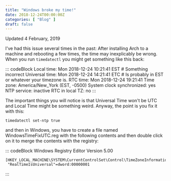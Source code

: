 ```yaml
---
title: "Windows broke my time!"
date: 2018-12-24T00:00:00Z
categories: [ "Blog" ]
draft: false
---
```


Updated 4 February, 2019

I\'ve had this issue several times in the past: After installing Arch to
a machine and rebooting a few times, the time may inexplicably be wrong.
When you run `timedatectl` you might get something like this back:

::: codeBlock
        Local time: Mon 2018-12-24 10:21:41 EST # Something incorrect
        Universal time: Mon 2018-12-24 14:21:41 ETC # Is probably in EST or whatever your timezone is.
        RTC time: Mon 2018-12-24 19:21:41
        Time zone: America/New_York (EST, -0500)
        System clock synchronized: yes
        NTP service: inactive
        RTC in local TZ: no
:::

The important things you will notice is that Universal Time won\'t be
UTC and Local Time might be something weird. Anyway, the point is you
fix it with this:

`timedatectl set-ntp true`

and then in Windows, you have to create a file named
WindowsTimeFixUTC.reg with the following contents and then double click
on it to merge the contents with the registry:

::: codeBlock
    Windows Registry Editor Version 5.00

    [HKEY_LOCAL_MACHINE\SYSTEM\CurrentControlSet\Control\TimeZoneInformation]
     "RealTimeIsUniversal"=dword:00000001
:::
